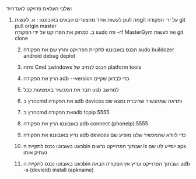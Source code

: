 שלבי העלאת פרויקט לאנדרויד:

1.  לעשות אחד מהצעדים הבאים באובונטו : 
           א. לעשות pull מהgit על ידי הפקודה git pull origin master     
           ב. למחוק את הפרויקט על ידי הפקודה sudo rm -rf MasterGym ואז לעשות  git clone
          
    2. הכנס באובונטו לתקיית הפרויקט והרץ שם את הפקודה sudo buildozer android debug deplot 
     
    4. פתח Cmd בwindows הכנס לנתיב של   platform tools 
    
    6. הרץ את הפקודה adb --version כדי לבדוק שקיים
    
    8. חבר את המכשיר באמצעות כבל usb למחשב
    
    10. הרץ בcmd את הפקודה adb devices ותראה שמהכשיר שחיברת נמצא שם
    
    12. הרץ בcmd את הפקודהadb tcpip 5555
     
    14. באובונטו הרץ את הפקודה adb connect (phoneip):5555
     
    16. נריץ באובונטו את הפקודה adb devices כדי לוודא שהמכשיר שלנו מופיע שם
    
    18. כעט באובוטו נכנס לתקיית הbin שבתוך הפרוייקט נרשום ls יופייע לנו שם apk נעתיק אותו
     
    20. כעט באובוטו נכנס לתקיית הbin שבתוך הפרוייקט ונריץ אץ הפקודה הבאה: adb -s (devieid) install (apkname)  
